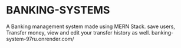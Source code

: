 # BANKING-SYSTEMS
A Banking management system made using MERN Stack. save users, Transfer money, view and edit your transfer history as well.    banking-system-97ru.onrender.com/
